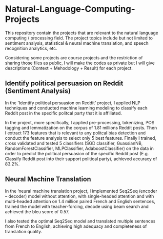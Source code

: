 # Natural-Language-Computing-Projects
This repository contain the projects that are relevant to the natural language computing / processing field. The project topics include but not limited to sentiment analysis, statistical & neural machine translation, and speech recognition analytics, etc. 

Considering some projects are course projects and the restriction of sharing those files as public, I will make the codes as private but I will give descriptions (Context + Mehodology + Result) for each project. 


##  Identify political persuasion on Reddit (Sentiment Analysis) 
In the 'Identify political persuasion on Reddit' project, I applied NLP techniques and conducted machine learning modeling to classify each Reddit post in the specific politcal party that it is affiliated. 

In the project, more specifically, I applied pre-processing, tokenizing, POS tagging and lemmatization on the corpus of 1.81 millions Reddit posts. Then I extract 173 features that is relevant to any politcal bias detection and conduct the feature analysis to select only 5 best features. Finally I trained, cross validated and tested 5 classifiers (SGD classifier, GuassianNB, RandomForestClassifier, MLPClassifier, AdaboostClassifier) on the data in order to predict the political persuasion of the specific Reddit post (E.g. Classify Reddit post into their support political party), achieved accuracy of 83.2%. 


## Neural Machine Translation 
In the ‘neural machine translation project, I implemented Seq2Seq (encoder – decoder) model without attention, with single-headed attention and with multi-headed attention on 1.4 million paired French and English sentences, trained the model with teacher-forcing, decode using beam search and achieved the bleu score of 0.57. 

I also tested the optimal Seq2Seq model and translated multiple sentences from French to English, achieving high adequacy and completeness of translation quality. 



